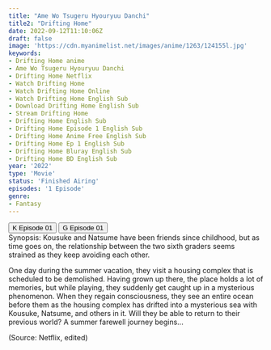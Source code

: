 ```yaml
---
title: "Ame Wo Tsugeru Hyouryuu Danchi"
title2: "Drifting Home"
date: 2022-09-12T11:10:06Z
draft: false
image: 'https://cdn.myanimelist.net/images/anime/1263/124155l.jpg'
keywords:
- Drifting Home anime
- Ame Wo Tsugeru Hyouryuu Danchi
- Drifting Home Netflix
- Watch Drifting Home
- Watch Drifting Home Online
- Watch Drifting Home English Sub
- Download Drifting Home English Sub
- Stream Drifting Home
- Drifting Home English Sub
- Drifting Home Episode 1 English Sub
- Drifting Home Anime Free English Sub
- Drifting Home Ep 1 English Sub
- Drifting Home Bluray English Sub
- Drifting Home BD English Sub
year: '2022'
type: 'Movie'
status: 'Finished Airing'
episodes: '1 Episode'
genre:
- Fantasy
---
```


<div class="d-g gg-5 ai-c">
<button onclick="window.open('?kwf=anime/DriftingHome/Drifting Home','_blank')">K Episode 01</button>
<button onclick="window.open('?gog=ame-wo-tsugeru-hyouryuu-danchi-episode-1','_blank')">G Episode 01</button>
</div>
<div class="bc-1 p-5 d-g gg-5">Synopsis: Kousuke and Natsume have been friends since childhood, but as time goes on, the relationship between the two sixth graders seems strained as they keep avoiding each other.

One day during the summer vacation, they visit a housing complex that is scheduled to be demolished. Having grown up there, the place holds a lot of memories, but while playing, they suddenly get caught up in a mysterious phenomenon. When they regain consciousness, they see an entire ocean before them as the housing complex has drifted into a mysterious sea with Kousuke, Natsume, and others in it. Will they be able to return to their previous world? A summer farewell journey begins...

(Source: Netflix, edited)
</div>